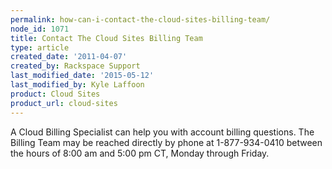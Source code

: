 ```yaml
---
permalink: how-can-i-contact-the-cloud-sites-billing-team/
node_id: 1071
title: Contact The Cloud Sites Billing Team
type: article
created_date: '2011-04-07'
created_by: Rackspace Support
last_modified_date: '2015-05-12'
last_modified_by: Kyle Laffoon
product: Cloud Sites
product_url: cloud-sites
---
```


A Cloud Billing Specialist can help you with account billing questions.
The Billing Team may be reached directly by phone at 1-877-934-0410
between the hours of 8:00 am and 5:00 pm CT, Monday through Friday.

